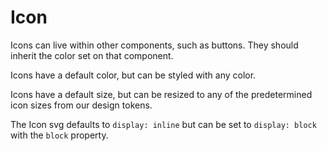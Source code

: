 # Icon

Icons can live within other components, such as buttons. They should inherit the color set on that component.

Icons have a default color, but can be styled with any color.

Icons have a default size, but can be resized to any of the predetermined icon sizes from our design tokens.

The Icon svg defaults to `display: inline` but can be set to `display: block` with the `block` property.
